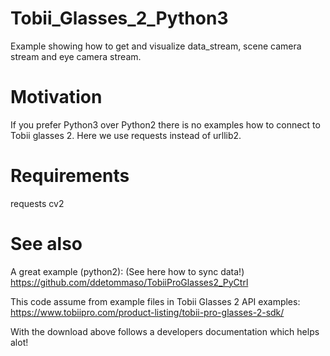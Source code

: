 # Tobii_Glasses_2_Python3
Example showing how to get and visualize data_stream, scene camera stream and eye camera stream.

# Motivation
If you prefer Python3 over Python2 there is no examples how to connect to Tobii glasses 2.
Here we use requests instead of urllib2.

# Requirements
requests
cv2

# See also
A great example (python2): (See here how to sync data!)
https://github.com/ddetommaso/TobiiProGlasses2_PyCtrl

This code assume from example files in Tobii Glasses 2 API examples:
https://www.tobiipro.com/product-listing/tobii-pro-glasses-2-sdk/

With the download above follows a developers documentation which helps alot!
